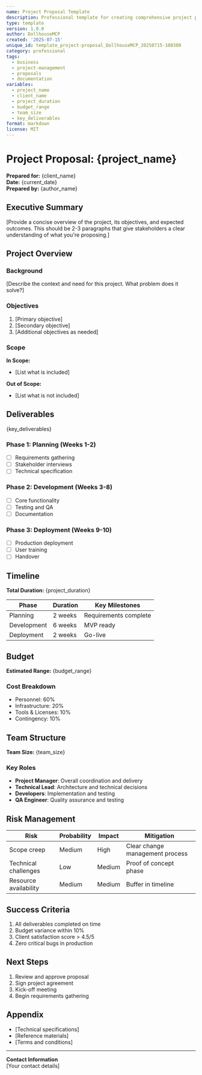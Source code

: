 ```yaml
---
name: Project Proposal Template
description: Professional template for creating comprehensive project proposals
type: template
version: 1.0.0
author: DollhouseMCP
created: '2025-07-15'
unique_id: template_project-proposal_DollhouseMCP_20250715-100300
category: professional
tags:
  - business
  - project-management
  - proposals
  - documentation
variables:
  - project_name
  - client_name
  - project_duration
  - budget_range
  - team_size
  - key_deliverables
format: markdown
license: MIT
---
```


# Project Proposal: {project_name}

**Prepared for:** {client_name}  
**Date:** {current_date}  
**Prepared by:** {author_name}

## Executive Summary

[Provide a concise overview of the project, its objectives, and expected outcomes. This should be 2-3 paragraphs that give stakeholders a clear understanding of what you're proposing.]

## Project Overview

### Background
[Describe the context and need for this project. What problem does it solve?]

### Objectives
1. [Primary objective]
2. [Secondary objective]
3. [Additional objectives as needed]

### Scope
**In Scope:**
- [List what is included]

**Out of Scope:**
- [List what is not included]

## Deliverables

{key_deliverables}

### Phase 1: Planning (Weeks 1-2)
- [ ] Requirements gathering
- [ ] Stakeholder interviews
- [ ] Technical specification

### Phase 2: Development (Weeks 3-8)
- [ ] Core functionality
- [ ] Testing and QA
- [ ] Documentation

### Phase 3: Deployment (Weeks 9-10)
- [ ] Production deployment
- [ ] User training
- [ ] Handover

## Timeline

**Total Duration:** {project_duration}

| Phase | Duration | Key Milestones |
|-------|----------|----------------|
| Planning | 2 weeks | Requirements complete |
| Development | 6 weeks | MVP ready |
| Deployment | 2 weeks | Go-live |

## Budget

**Estimated Range:** {budget_range}

### Cost Breakdown
- Personnel: 60%
- Infrastructure: 20%
- Tools & Licenses: 10%
- Contingency: 10%

## Team Structure

**Team Size:** {team_size}

### Key Roles
- **Project Manager**: Overall coordination and delivery
- **Technical Lead**: Architecture and technical decisions
- **Developers**: Implementation and testing
- **QA Engineer**: Quality assurance and testing

## Risk Management

| Risk | Probability | Impact | Mitigation |
|------|-------------|--------|------------|
| Scope creep | Medium | High | Clear change management process |
| Technical challenges | Low | Medium | Proof of concept phase |
| Resource availability | Medium | Medium | Buffer in timeline |

## Success Criteria

1. All deliverables completed on time
2. Budget variance within 10%
3. Client satisfaction score > 4.5/5
4. Zero critical bugs in production

## Next Steps

1. Review and approve proposal
2. Sign project agreement
3. Kick-off meeting
4. Begin requirements gathering

## Appendix

- [Technical specifications]
- [Reference materials]
- [Terms and conditions]

---

**Contact Information**  
[Your contact details]
